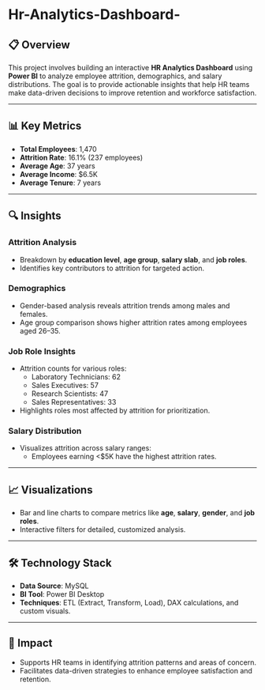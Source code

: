 # Hr-Analytics-Dashboard-
## 📋 Overview
This project involves building an interactive **HR Analytics Dashboard** using **Power BI** to analyze employee attrition, demographics, and salary distributions. The goal is to provide actionable insights that help HR teams make data-driven decisions to improve retention and workforce satisfaction.

---

## 📊 Key Metrics
- **Total Employees**: 1,470  
- **Attrition Rate**: 16.1% (237 employees)  
- **Average Age**: 37 years  
- **Average Income**: $6.5K  
- **Average Tenure**: 7 years  

---

## 🔍 Insights

### Attrition Analysis
- Breakdown by **education level**, **age group**, **salary slab**, and **job roles**.
- Identifies key contributors to attrition for targeted action.

### Demographics
- Gender-based analysis reveals attrition trends among males and females.
- Age group comparison shows higher attrition rates among employees aged 26–35.

### Job Role Insights
- Attrition counts for various roles:
  - Laboratory Technicians: 62  
  - Sales Executives: 57  
  - Research Scientists: 47  
  - Sales Representatives: 33  
- Highlights roles most affected by attrition for prioritization.

### Salary Distribution
- Visualizes attrition across salary ranges:
  - Employees earning <$5K have the highest attrition rates.

---

## 📈 Visualizations
- Bar and line charts to compare metrics like **age**, **salary**, **gender**, and **job roles**.
- Interactive filters for detailed, customized analysis.

---

## 🛠️ Technology Stack
- **Data Source**: MySQL  
- **BI Tool**: Power BI Desktop  
- **Techniques**: ETL (Extract, Transform, Load), DAX calculations, and custom visuals.  

---

## 🚀 Impact
- Supports HR teams in identifying attrition patterns and areas of concern.
- Facilitates data-driven strategies to enhance employee satisfaction and retention.
